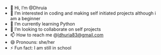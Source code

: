 - 👋 Hi, I’m @Dhruia
- 👀 I’m interested in coding and making self initiated projects although i am a beginner
- 🌱 I’m currently learning Python
- 💞️ I’m looking to collaborate on self projects
- 📫 How to reach me @ldhuria83@gmail.com
- 😄 Pronouns: she/her
- ⚡ Fun fact: I am still in school

<!---
Dhruia/Dhruia is a ✨ special ✨ repository because its `README.md` (this file) appears on your GitHub profile.
You can click the Preview link to take a look at your changes.
--->

